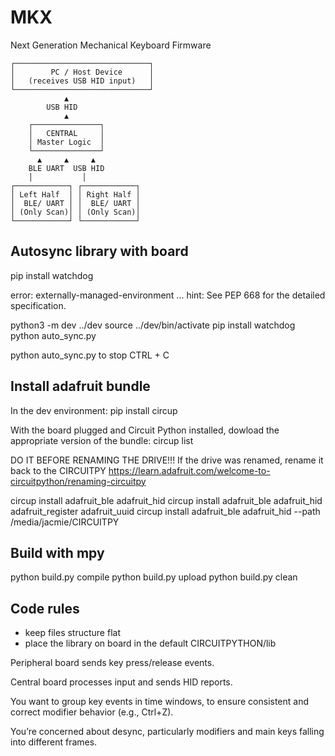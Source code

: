 # MKX

Next Generation Mechanical Keyboard Firmware

    ┌──────────────────────────────┐
    │        PC / Host Device      │
    │   (receives USB HID input)   │
    └──────────────────────────────┘
                ▲
            USB HID
                ▲
        ┌───────────────┐
        │   CENTRAL     │
        │ Master Logic  │
        └───────────────┘
          ▲     ▲     ▲
        BLE UART  USB HID
        │           │
    ┌────────────┐ ┌────────────┐
    │ Left Half  │ │ Right Half │
    │  BLE/ UART │ │  BLE/ UART │
    │ (Only Scan)│ │ (Only Scan)│
    └────────────┘ └────────────┘


## Autosync library with board
pip install watchdog

error: externally-managed-environment
...
hint: See PEP 668 for the detailed specification.

python3 -m dev ../dev
source ../dev/bin/activate
pip install watchdog
python auto_sync.py

python auto_sync.py
to stop CTRL + C

## Install adafruit bundle 
In the dev environment:
pip install circup

With the board plugged and Circuit Python installed, dowload the appropriate version of the bundle:
circup list

DO IT BEFORE RENAMING THE DRIVE!!!
If the drive was renamed, rename it back to the CIRCUITPY
https://learn.adafruit.com/welcome-to-circuitpython/renaming-circuitpy

circup install adafruit_ble adafruit_hid
circup install adafruit_ble adafruit_hid adafruit_register adafruit_uuid
circup install adafruit_ble adafruit_hid --path /media/jacmie/CIRCUITPY


## Build with mpy
python build.py compile
python build.py upload
python build.py clean

## Code rules
- keep files structure flat
- place the library on board in the default CIRCUITPYTHON/lib



Peripheral board sends key press/release events.

Central board processes input and sends HID reports.

You want to group key events in time windows, to ensure consistent and correct modifier behavior (e.g., Ctrl+Z).

You’re concerned about desync, particularly modifiers and main keys falling into different frames.